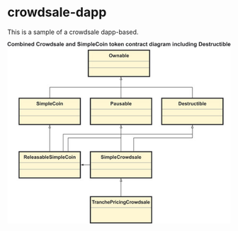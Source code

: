 # crowdsale-dapp

This is a sample of a crowdsale dapp-based.

![smartcontracts](./fig06-11_alt.jpg)
